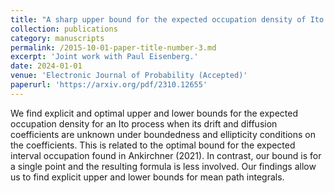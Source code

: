 ```yaml
---
title: "A sharp upper bound for the expected occupation density of Ito processes with bounded irregular drift and diffusion coefficients "
collection: publications
category: manuscripts
permalink: /2015-10-01-paper-title-number-3.md
excerpt: 'Joint work with Paul Eisenberg.'
date: 2024-01-01
venue: 'Electronic Journal of Probability (Accepted)'
paperurl: 'https://arxiv.org/pdf/2310.12655'
---
```


We find explicit and optimal upper and lower bounds for the expected occupation density for an Ito process when its drift and diffusion coefficients are unknown under boundedness and ellipticity conditions on the coefficients. This is related to the optimal bound for the expected interval occupation found in Ankirchner (2021). In contrast, our bound is for a single point and the resulting formula is less involved. Our findings allow us to find explicit upper and lower bounds for mean path integrals.
